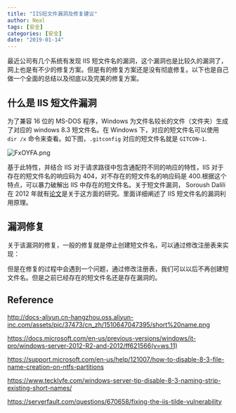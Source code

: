 ```yaml
---
title: "IIS短文件漏洞及修复建议"
author: Neal
tags: [安全]
categories: [安全]
date: "2019-01-14" 
---
```


最近公司有几个系统有发现 IIS 短文件名的漏洞，这个漏洞也是比较久的漏洞了，网上也是有不少的修复方案。但是有的修复方案还是没有彻底修复。以下也是自己做一个全面的总结以及彻底以及完美的修复方案。

## 什么是 IIS 短文件漏洞

为了兼容 16 位的 MS-DOS 程序，Windows 为文件名较长的文件（文件夹）生成了对应的 windows 8.3 短文件名。在 Windows 下，对应的短文件名可以使用 `dir /x` 命令来查看。如下图，`.gitconfig` 对应的短文件名就是 `GITCON~1`.

![FxOYFA.png](https://s2.ax1x.com/2019/01/14/FxOYFA.png)

基于此特性，并结合 IIS 对于请求路径中包含通配符不同的响应的特性，IIS 对于存在的短文件名的响应码为 404，对不存在的短文件名的响应码是 400.根据这个特点，可以暴力破解出 IIS 中存在的短文件名。关于短文件漏洞， Soroush Dalili 在 2012 年就有[论文](https://soroush.secproject.com/downloadable/microsoft_iis_tilde_character_vulnerability_feature.pdf)是关于这方面的研究。里面详细阐述了 IIS 短文件名的漏洞利用原理。


## 漏洞修复

关于该漏洞的修复，一般的修复就是停止创建短文件名，可以通过修改注册表来实现：


但是在修复的过程中会遇到一个问题，通过修改注册表，我们可以以后不再创建短文件名。但是之前已经存在的短文件名还是存在漏洞的。


## Reference

http://docs-aliyun.cn-hangzhou.oss.aliyun-inc.com/assets/pic/37473/cn_zh/1510647047395/short%20name.png

https://docs.microsoft.com/en-us/previous-versions/windows/it-pro/windows-server-2012-R2-and-2012/ff621566(v=ws.11)

https://support.microsoft.com/en-us/help/121007/how-to-disable-8-3-file-name-creation-on-ntfs-partitions

https://www.tecklyfe.com/windows-server-tip-disable-8-3-naming-strip-existing-short-names/


https://serverfault.com/questions/670658/fixing-the-iis-tilde-vulnerability